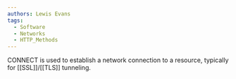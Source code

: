 ```yaml
---
authors: Lewis Evans
tags:
  - Software
  - Networks
  - HTTP_Methods
---
```

CONNECT is used to establish a network connection to a resource, typically for [[SSL]]/[[TLS]] tunneling.